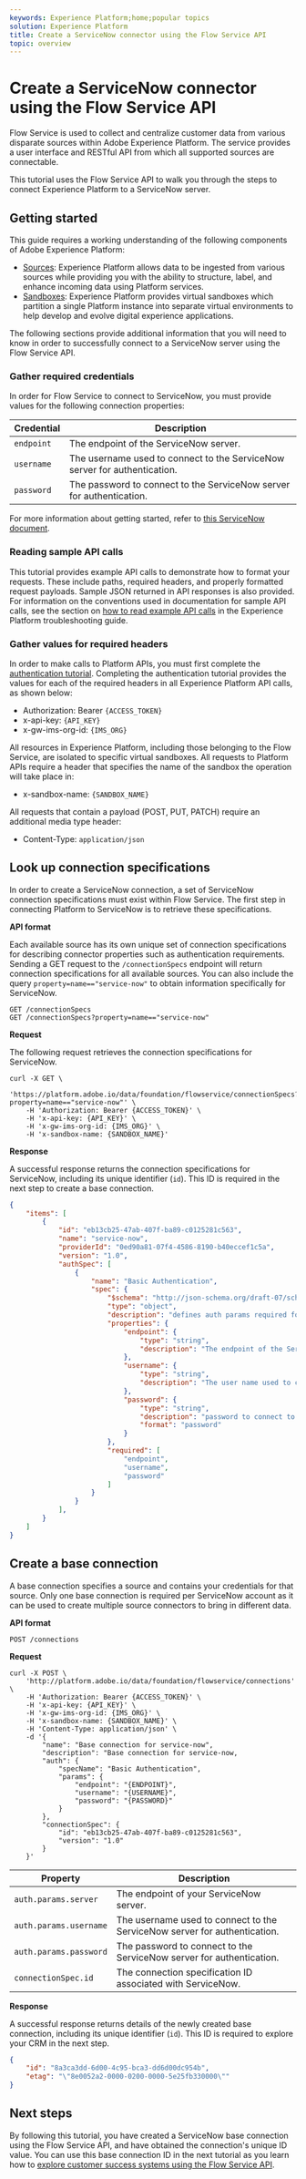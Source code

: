 ```yaml
---
keywords: Experience Platform;home;popular topics
solution: Experience Platform
title: Create a ServiceNow connector using the Flow Service API
topic: overview
---
```


# Create a ServiceNow connector using the Flow Service API

Flow Service is used to collect and centralize customer data from various disparate sources within Adobe Experience Platform. The service provides a user interface and RESTful API from which all supported sources are connectable.

This tutorial uses the Flow Service API to walk you through the steps to connect Experience Platform to a ServiceNow server.

## Getting started

This guide requires a working understanding of the following components of Adobe Experience Platform:

*   [Sources](../../../../home.md): Experience Platform allows data to be ingested from various sources while providing you with the ability to structure, label, and enhance incoming data using Platform services.
*   [Sandboxes](../../../../../sandboxes/home.md): Experience Platform provides virtual sandboxes which partition a single Platform instance into separate virtual environments to help develop and evolve digital experience applications.

The following sections provide additional information that you will need to know in order to successfully connect to a ServiceNow server using the Flow Service API.

### Gather required credentials

In order for Flow Service to connect to ServiceNow, you must provide values for the following connection properties:

| Credential | Description |
| ---------- | ----------- |
| `endpoint` | The endpoint of the ServiceNow server. |
| `username` | The username used to connect to the ServiceNow server for authentication. |
| `password` | The password to connect to the ServiceNow server for authentication. |

For more information about getting started, refer to [this ServiceNow document](https://developer.servicenow.com/app.do#!/rest_api_doc?v=newyork&id=r_TableAPI-GET).

### Reading sample API calls

This tutorial provides example API calls to demonstrate how to format your requests. These include paths, required headers, and properly formatted request payloads. Sample JSON returned in API responses is also provided. For information on the conventions used in documentation for sample API calls, see the section on [how to read example API calls](../../../../../landing/troubleshooting.md#how-do-i-format-an-api-request) in the Experience Platform troubleshooting guide.

### Gather values for required headers

In order to make calls to Platform APIs, you must first complete the [authentication tutorial](../../../../../tutorials/authentication.md). Completing the authentication tutorial provides the values for each of the required headers in all Experience Platform API calls, as shown below:

*   Authorization: Bearer `{ACCESS_TOKEN}`
*   x-api-key: `{API_KEY}`
*   x-gw-ims-org-id: `{IMS_ORG}`

All resources in Experience Platform, including those belonging to the Flow Service, are isolated to specific virtual sandboxes. All requests to Platform APIs require a header that specifies the name of the sandbox the operation will take place in:

*   x-sandbox-name: `{SANDBOX_NAME}`

All requests that contain a payload (POST, PUT, PATCH) require an additional media type header:

*   Content-Type: `application/json`

## Look up connection specifications

In order to create a ServiceNow connection, a set of ServiceNow connection specifications must exist within Flow Service. The first step in connecting Platform to ServiceNow is to retrieve these specifications.

**API format**

Each available source has its own unique set of connection specifications for describing connector properties such as authentication requirements. Sending a GET request to the `/connectionSpecs` endpoint will return connection specifications for all available sources. You can also include the query `property=name=="service-now"` to obtain information specifically for ServiceNow.

```http
GET /connectionSpecs
GET /connectionSpecs?property=name=="service-now"
```

**Request**

The following request retrieves the connection specifications for ServiceNow.

```shell
curl -X GET \
    'https://platform.adobe.io/data/foundation/flowservice/connectionSpecs?property=name=="service-now"' \
    -H 'Authorization: Bearer {ACCESS_TOKEN}' \
    -H 'x-api-key: {API_KEY}' \
    -H 'x-gw-ims-org-id: {IMS_ORG}' \
    -H 'x-sandbox-name: {SANDBOX_NAME}'
```

**Response**

A successful response returns the connection specifications for ServiceNow, including its unique identifier (`id`). This ID is required in the next step to create a base connection.

```json
{
    "items": [
        {
            "id": "eb13cb25-47ab-407f-ba89-c0125281c563",
            "name": "service-now",
            "providerId": "0ed90a81-07f4-4586-8190-b40eccef1c5a",
            "version": "1.0",
            "authSpec": [
                {
                    "name": "Basic Authentication",
                    "spec": {
                        "$schema": "http://json-schema.org/draft-07/schema#",
                        "type": "object",
                        "description": "defines auth params required for connecting to ServiceNow server",
                        "properties": {
                            "endpoint": {
                                "type": "string",
                                "description": "The endpoint of the ServiceNow server (http://<instance>.service-now.com)."
                            },
                            "username": {
                                "type": "string",
                                "description": "The user name used to connect to the ServiceNow server for authentication."
                            },
                            "password": {
                                "type": "string",
                                "description": "password to connect to the ServiceNow server for authentication.",
                                "format": "password"
                            }
                        },
                        "required": [
                            "endpoint",
                            "username",
                            "password"
                        ]
                    }
                }
            ],
        }
    ]
}
```

## Create a base connection

A base connection specifies a source and contains your credentials for that source. Only one base connection is required per ServiceNow account as it can be used to create multiple source connectors to bring in different data.

**API format**

```http
POST /connections
```

**Request**

```shell
curl -X POST \
    'http://platform.adobe.io/data/foundation/flowservice/connections' \
    -H 'Authorization: Bearer {ACCESS_TOKEN}' \
    -H 'x-api-key: {API_KEY}' \
    -H 'x-gw-ims-org-id: {IMS_ORG}' \
    -H 'x-sandbox-name: {SANDBOX_NAME}' \
    -H 'Content-Type: application/json' \
    -d '{
        "name": "Base connection for service-now",
        "description": "Base connection for service-now,
        "auth": {
            "specName": "Basic Authentication",
            "params": {
                "endpoint": "{ENDPOINT}",
                "username": "{USERNAME}",
                "password": "{PASSWORD}"
            }
        },
        "connectionSpec": {
            "id": "eb13cb25-47ab-407f-ba89-c0125281c563",
            "version": "1.0"
        }
    }'
```

| Property | Description |
| ------------- | --------------- |
| `auth.params.server`|  The endpoint of your ServiceNow server. |
| `auth.params.username`| The username used to connect to the ServiceNow server for authentication. |
| `auth.params.password`| The password to connect to the ServiceNow server for authentication. |
| `connectionSpec.id`| The connection specification ID associated with ServiceNow. |

**Response**

A successful response returns details of the newly created base connection, including its unique identifier (`id`). This ID is required to explore your CRM in the next step.

```json
{
    "id": "8a3ca3dd-6d00-4c95-bca3-dd6d00dc954b",
    "etag": "\"8e0052a2-0000-0200-0000-5e25fb330000\""
}
```

## Next steps

By following this tutorial, you have created a ServiceNow base connection using the Flow Service API, and have obtained the connection's unique ID value. You can use this base connection ID in the next tutorial as you learn how to [explore customer success systems using the Flow Service API](../../explore/customer-success.md).